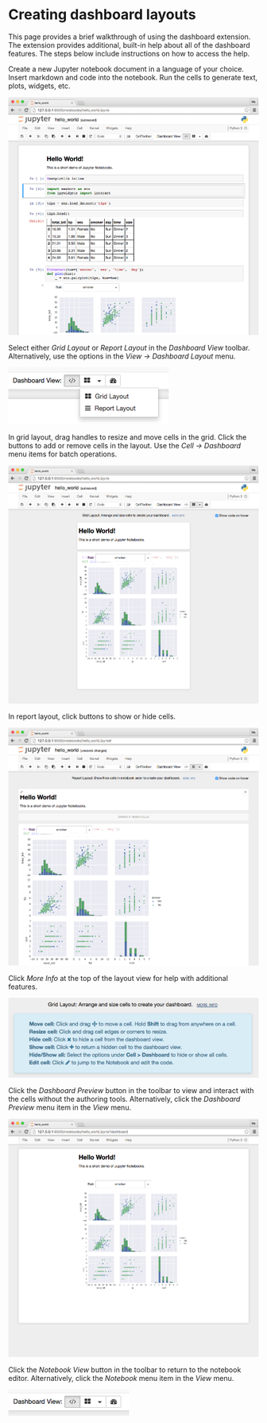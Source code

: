 # Creating dashboard layouts

This page provides a brief walkthrough of using the dashboard extension. The extension provides additional, built-in help about all of the dashboard features. The steps below include instructions on how to access the help.

Create a new Jupyter notebook document in a language of your choice. Insert markdown and code into the notebook. Run the cells to generate text, plots, widgets, etc.

![Screenshot of a notebook](_static/notebook.png)

Select either *Grid Layout* or *Report Layout* in the *Dashboard View* toolbar. Alternatively, use the options in the *View -> Dashboard Layout* menu.

![Screenshot of the dashboard toolbar with layout mode dropdown open](_static/layout_toolbar.png)

In grid layout, drag handles to resize and move cells in the grid. Click the buttons to add or remove cells in the layout. Use the *Cell -> Dashboard* menu items for batch operations. <br />

![Screenshot of grid layout authoring](_static/grid_layout.png)

In report layout, click buttons to show or hide cells. <br />

![Screenshot of report layout authoring](_static/report_layout.png)

Click *More Info* at the top of the layout view for help with additional features. <br />

![Screenshot of more info help](_static/more_info.png)

Click the *Dashboard Preview* button in the toolbar to view and interact with the cells without the authoring tools. Alternatively, click the *Dashboard Preview* menu item in the *View* menu. <br />

![Screenshot of dashboard preview](_static/preview.png)

Click the *Notebook View* button in the toolbar to return to the notebook editor. Alternatively, click the *Notebook* menu item in the *View* menu. <br />

![Screenshot of notebook view toolbar button](_static/notebook_toolbar.png)
